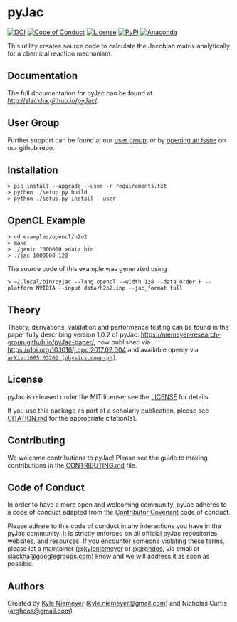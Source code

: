 # pyJac

[![DOI](https://zenodo.org/badge/19829533.svg)](https://zenodo.org/badge/latestdoi/19829533)
[![Code of Conduct](https://img.shields.io/badge/code%20of%20conduct-contributor%20covenant-green.svg)](http://contributor-covenant.org/version/1/4/)
[![License](https://img.shields.io/badge/license-MIT-blue.svg)](https://opensource.org/licenses/MIT)
[![PyPI](https://badge.fury.io/py/pyJac.svg)](https://badge.fury.io/py/pyJac)
[![Anaconda](https://anaconda.org/slackha/pyjac/badges/version.svg)](https://anaconda.org/slackha/pyjac)

This utility creates source code to calculate the Jacobian matrix analytically
for a chemical reaction mechanism.

## Documentation

The full documentation for pyJac can be found at <http://slackha.github.io/pyJac/>.

## User Group

Further support can be found at our [user group](https://groups.io/g/slackha-users),
or by [opening an issue](https://github.com/SLACKHA/pyJac/issues) on our github repo.

## Installation

```
> pip install --upgrade --user -r requirements.txt
> python ./setup.py build
> python ./setup.py install --user
```

## OpenCL Example

```
> cd examples/opencl/h2o2
> make
> ./genic 1000000 >data.bin
> ./jac 1000000 128
```

The source code of this example was generated using 
```
> ~/.local/bin/pyjac --lang opencl --width 128 --data_order F --platform NVIDIA --input data/h2o2.inp --jac_format full
```
## Theory

Theory, derivations, validation and performance testing can be found in the paper
fully describing version 1.0.2 of pyJac: <https://niemeyer-research-group.github.io/pyJac-paper/>,
now published via <https://doi.org/10.1016/j.cpc.2017.02.004> and available
openly via [`arXiv:1605.03262 [physics.comp-ph]`](https://arxiv.org/abs/1605.03262).

## License

pyJac is released under the MIT license; see the
[LICENSE](https://github.com/slackha/pyJac/blob/master/LICENSE) for details.

If you use this package as part of a scholarly publication, please see
[CITATION.md](https://github.com/slackha/pyJac/blob/master/CITATION.md)
for the appropriate citation(s).

## Contributing

We welcome contributions to pyJac! Please see the guide to making contributions
in the [CONTRIBUTING.md](https://github.com/slackha/pyJac/blob/master/CONTRIBUTING.md)
file.

## Code of Conduct

In order to have a more open and welcoming community, pyJac adheres to a code of conduct adapted from the [Contributor Covenant](http://contributor-covenant.org) code of conduct.

Please adhere to this code of conduct in any interactions you have in the pyJac community. It is strictly enforced on all official pyJac repositories, websites, and resources. If you encounter someone violating these terms, please let a maintainer ([@kyleniemeyer](https://github.com/kyleniemeyer) or [@arghdos](https://github.com/arghdos), via email at <slackha@googlegroups.com>) know and we will address it as soon as possible.

## Authors

Created by [Kyle Niemeyer](http://kyleniemeyer.com) (<kyle.niemeyer@gmail.com>) and
Nicholas Curtis (<arghdos@gmail.com>)
